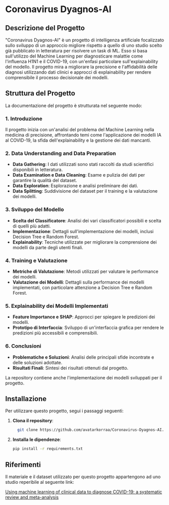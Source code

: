 # Coronavirus Dyagnos-AI

## Descrizione del Progetto

"Coronavirus Dyagnos-AI" è un progetto di intelligenza artificiale focalizzato sullo sviluppo di un approccio migliore rispetto a quello di uno studio scelto già pubblicato in letteratura per risolvere un task di ML. Esso si basa sull'utilizzo del Machine Learning per diagnosticare malattie come l'influenza H1N1 e il COVID-19, con un'enfasi particolare sull'explainability del modello. Il progetto mira a migliorare la precisione e l'affidabilità delle diagnosi utilizzando dati clinici e approcci di explainability per rendere comprensibile il processo decisionale dei modelli.

## Struttura del Progetto

La documentazione del progetto è strutturata nel seguente modo:

### 1. Introduzione
Il progetto inizia con un'analisi del problema del Machine Learning nella medicina di precisione, affrontando temi come l'applicazione dei modelli IA al COVID-19, la sfida dell'explainability e la gestione dei dati mancanti.

### 2. Data Understanding and Data Preparation
- **Data Gathering**: I dati utilizzati sono stati raccolti da studi scientifici disponibili in letteratura.
- **Data Examination e Data Cleaning**: Esame e pulizia dei dati per garantire la qualità del dataset.
- **Data Exploration**: Esplorazione e analisi preliminare dei dati.
- **Data Splitting**: Suddivisione del dataset per il training e la valutazione dei modelli.

### 3. Sviluppo del Modello
- **Scelta del Classificatore**: Analisi dei vari classificatori possibili e scelta di quelli più adatti.
- **Implementazione**: Dettagli sull'implementazione dei modelli, inclusi Decision Tree e Random Forest.
- **Explainability**: Tecniche utilizzate per migliorare la comprensione dei modelli da parte degli utenti finali.

### 4. Training e Valutazione
- **Metriche di Valutazione**: Metodi utilizzati per valutare le performance dei modelli.
- **Valutazione dei Modelli**: Dettagli sulla performance dei modelli implementati, con particolare attenzione a Decision Tree e Random Forest.

### 5. Explainability dei Modelli Implementati
- **Feature Importance e SHAP**: Approcci per spiegare le predizioni dei modelli.
- **Prototipo di Interfaccia**: Sviluppo di un'interfaccia grafica per rendere le predizioni più accessibili e comprensibili.

### 6. Conclusioni
- **Problematiche e Soluzioni**: Analisi delle principali sfide incontrate e delle soluzioni adottate.
- **Risultati Finali**: Sintesi dei risultati ottenuti dal progetto.

La repository contiene anche l'implementazione dei modelli sviluppati per il progetto.

## Installazione

Per utilizzare questo progetto, segui i passaggi seguenti:

1. **Clona il repository**:
   ```bash
     git clone https://github.com/avatarkorraa/Coronavirus-Dyagnos-AI.git

2. **Installa le dipendenze**:
     ```bash
     pip install -r requirements.txt

## Riferimenti
Il materiale e il dataset utilizzato per questo progetto appartengono ad uno studio reperibile al seguente link:

[Using machine learning of clinical data to diagnose COVID-19: a systematic review and meta-analysis](https://bmcmedinformdecismak.biomedcentral.com/articles/10.1186/s12911-020-01266-z)
